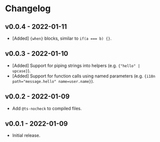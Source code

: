 # Changelog

<!--
Prefix your message with one of the following:

- [Added] for new features.
- [Changed] for changes in existing functionality.
- [Deprecated] for soon-to-be removed features.
- [Removed] for now removed features.
- [Fixed] for any bug fixes.
- [Security] in case of vulnerabilities.
-->

## v0.0.4 - 2022-01-11

- [Added] `{when}` blocks, similar to `if(a === b) {}`.

## v0.0.3 - 2022-01-10

- [Added] Support for piping strings into helpers (e.g. `{"hello" | upcase}`).
- [Added] Support for function calls using named parameters (e.g.
  `{i18n path="message.hello" name=user.name}`).

## v0.0.2 - 2022-01-09

- Add `@ts-nocheck` to compiled files.

## v0.0.1 - 2022-01-09

- Initial release.

